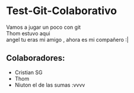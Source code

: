 # Test-Git-Colaborativo

Vamos a jugar un poco con git<br>
Thom estuvo aqui<br> angel tu eras mi amigo , ahora es mi compañero :| 


## Colaboradores:

- Cristian SG
- Thom
- Niuton el de las sumas :vvvv
